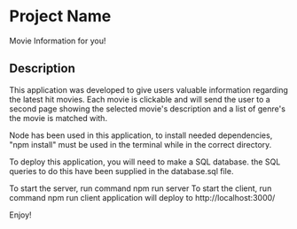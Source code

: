 # Project Name
Movie Information for you! 


## Description
This application was developed to give users valuable information regarding the latest hit movies. Each movie is clickable and will send the user to a second page showing the selected movie's description and a list of genre's the movie is matched with. 

Node has been used in this application, to install needed dependencies, "npm install" must be used in the terminal while in the correct directory. 

To deploy this application, you will need to make a SQL database. the SQL queries to do this have been supplied in the database.sql file. 

To start the server, run command npm run server
To start the client, run command npm run client
application will deploy to http://localhost:3000/

Enjoy!


